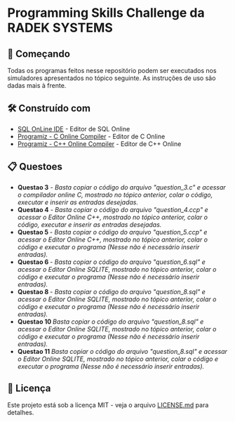 # Programming Skills Challenge da RADEK SYSTEMS

## 🚀 Começando

Todas os programas feitos nesse repositório podem ser executados nos simuladores apresentados no tópico seguinte. As instruções de uso são dadas mais à frente.

## 🛠️ Construído com

* [SQL OnLine IDE](https://sqliteonline.com/) - Editor de SQL Online
* [Programiz - C Online Compiler](https://www.programiz.com/c-programming/online-compiler/) - Editor de C Online
* [Programiz - C++ Online Compiler](https://www.programiz.com/cpp-programming/online-compiler/) - Editor de C++ Online

## 📋 Questoes

<ul> 
 <li> 
     <b>Questao 3</b> - <i>Basta copiar o código do arquivo "question_3.c" e acessar o compilador online C, mostrado no tópico anterior, colar o código, executar e inserir as entradas desejadas.</i>
 </li>
   
 <li> 
     <b>Questao 4</b> - <i>Basta copiar o código do arquivo "question_4.ccp" e acessar o Editor Online C++, mostrado no tópico anterior, colar o código, executar e inserir as entradas desejadas.</i>
 </li>
   
 <li> 
    <b> Questao 5 </b>- <i>Basta copiar o código do arquivo "question_5.ccp" e acessar o Editor Online C++, mostrado no tópico anterior, colar o código e executar o programa
  (Nesse não é necessário inserir entradas).</i>
 </li>
   
 <li> 
   <b> Questao 6 </b> - <i> Basta copiar o código do arquivo "question_6.sql" e acessar o Editor Online SQLITE, mostrado no tópico anterior, colar o código e executar o programa
  (Nesse não é necessário inserir entradas). </i>
 </li>
   
 <li> 
   <b> Questao 8 </b> - <i> Basta copiar o código do arquivo "question_8.sql" e acessar o Editor Online SQLITE, mostrado no tópico anterior, colar o código e executar o programa
  (Nesse não é necessário inserir entradas). </i>
 </li>
  
 <li> 
    <b> Questao 10 </b> <i> Basta copiar o código do arquivo "question_8.sql" e acessar o Editor Online SQLITE, mostrado no tópico anterior, colar o código e executar o programa
  (Nesse não é necessário inserir entradas). </i>
 </li>
   
 <li>  
    <b> Questao 11 </b> <i> Basta copiar o código do arquivo "question_8.sql" e acessar o Editor Online SQLITE, mostrado no tópico anterior, colar o código e executar o programa
  (Nesse não é necessário inserir entradas). </i>
 </li>

</ul>

## 📄 Licença

Este projeto está sob a licença MIT - veja o arquivo [LICENSE.md](https://github.com/usuario/projeto/licenca) para detalhes.
